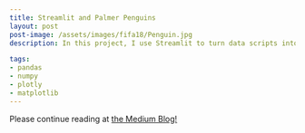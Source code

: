 ```yaml
---
title: Streamlit and Palmer Penguins
layout: post
post-image: /assets/images/fifa18/Penguin.jpg
description: In this project, I use Streamlit to turn data scripts into shareable web apps in minutes. All in Python. 

tags: 
- pandas
- numpy
- plotly
- matplotlib
---
```

<!-- ![png](/assets/images/fifa18/Fifa-world-cup-2018.jpg) -->

Please continue reading at [the Medium Blog!](https://medium.com/geekculture/streamlit-and-palmer-penguins-92a09004ed45)
